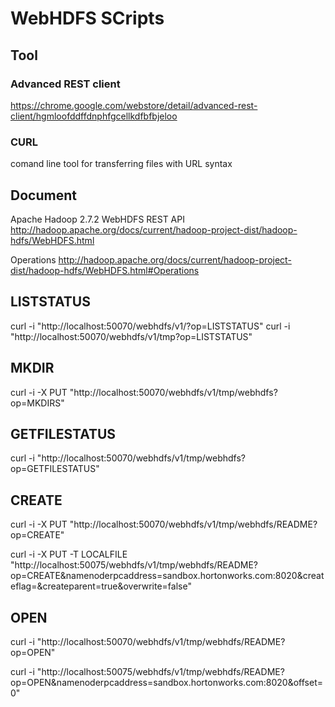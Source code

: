 # WebHDFS SCripts

## Tool

### Advanced REST client

https://chrome.google.com/webstore/detail/advanced-rest-client/hgmloofddffdnphfgcellkdfbfbjeloo

### CURL

comand line tool for transferring files with URL syntax

## Document

Apache Hadoop 2.7.2 WebHDFS REST API
http://hadoop.apache.org/docs/current/hadoop-project-dist/hadoop-hdfs/WebHDFS.html

Operations
http://hadoop.apache.org/docs/current/hadoop-project-dist/hadoop-hdfs/WebHDFS.html#Operations

## LISTSTATUS

curl -i "http://localhost:50070/webhdfs/v1/?op=LISTSTATUS"
curl -i "http://localhost:50070/webhdfs/v1/tmp?op=LISTSTATUS"


## MKDIR

curl -i -X PUT "http://localhost:50070/webhdfs/v1/tmp/webhdfs?op=MKDIRS"

## GETFILESTATUS

curl -i "http://localhost:50070/webhdfs/v1/tmp/webhdfs?op=GETFILESTATUS"

## CREATE

curl -i -X PUT "http://localhost:50070/webhdfs/v1/tmp/webhdfs/README?op=CREATE"

curl -i -X PUT -T LOCALFILE "http://localhost:50075/webhdfs/v1/tmp/webhdfs/README?op=CREATE&namenoderpcaddress=sandbox.hortonworks.com:8020&createflag=&createparent=true&overwrite=false"

## OPEN

curl -i "http://localhost:50070/webhdfs/v1/tmp/webhdfs/README?op=OPEN"

curl -i "http://localhost:50075/webhdfs/v1/tmp/webhdfs/README?op=OPEN&namenoderpcaddress=sandbox.hortonworks.com:8020&offset=0"